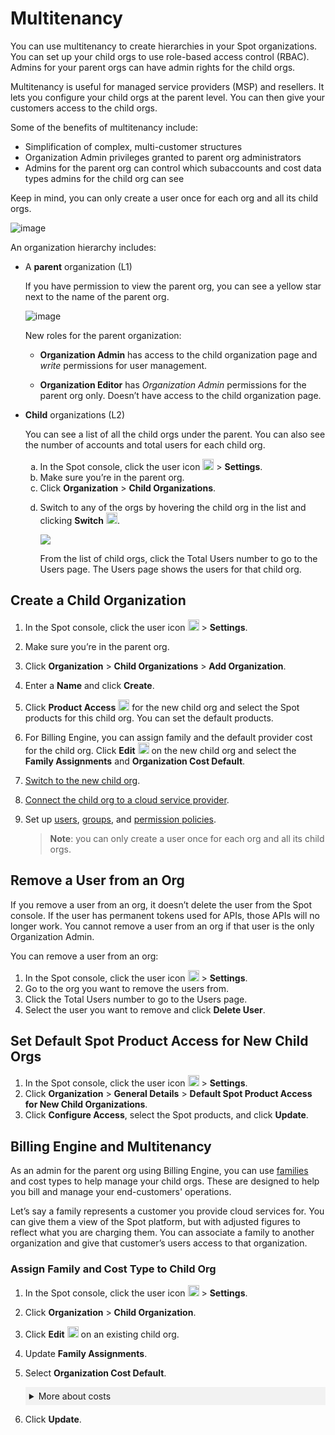 # Multitenancy

You can use multitenancy to create hierarchies in your Spot organizations. You can set up your child orgs to use role-based access control (RBAC). Admins for your parent orgs can have admin rights for the child orgs.

Multitenancy is useful for managed service providers (MSP) and resellers. It lets you configure your child orgs at the parent level. You can then give your customers access to the child orgs.

Some of the benefits of multitenancy include:

* Simplification of complex, multi-customer structures
* Organization Admin privileges granted to parent org administrators
* Admins for the parent org can control which subaccounts and cost data types admins for the child org can see

Keep in mind, you can only create a user once for each org and all its child orgs.

![image](https://github.com/user-attachments/assets/e56c2c26-0ce1-457c-93c1-e6318a446ba6)


An organization hierarchy includes:

* A **parent** organization (L1)

   If you have permission to view the parent org, you can see a yellow star next to the name of the parent org.

   ![image](https://github.com/user-attachments/assets/e3804457-73ac-4c2a-9ef1-68a5a2196fd2)

   New roles for the parent organization:

    * **Organization Admin** has access to the child organization page and <i>write</i> permissions for user management.

    * **Organization Editor** has <i>Organization Admin</i> permissions for the parent org only. Doesn’t have access to the child organization page.

* **Child** organizations (L2)

   You can see a list of all the child orgs under the parent. You can also see the number of accounts and total users for each child org.

   <ol style="list-style-type: lower-alpha;">
   <li>In the Spot console, click the user icon <img height="18" src="https://docs.spot.io/administration/_media/usericon.png"> > <b>Settings</b>.</li>
   <li>Make sure you’re in the parent org.</li>
   <li>Click <b>Organization</b> > <b>Child Organizations</b>.</li>
   <li><p>Switch to any of the orgs by hovering the child org in the list and clicking <b>Switch</b> <img height="18" src="https://github.com/user-attachments/assets/9d90a800-44d7-4446-ae4a-f90d04f20c7e">.</p>

     <p><img src="https://github.com/user-attachments/assets/bd7a64ba-72bb-48cc-952e-f71ebaac8a17"></p></li>

    <p>From the list of child orgs, click the Total Users number to go to the Users page. The Users page shows the users for that child org.</p>
    </ol>

## Create a Child Organization

1. In the Spot console, click the user icon <img height="18" src="https://docs.spot.io/administration/_media/usericon.png"> > <b>Settings</b>.
2. Make sure you’re in the parent org.
3. Click <b>Organization</b> > <b>Child Organizations</b> > **Add Organization**.
4. Enter a **Name** and click **Create**.
5. Click **Product Access** <img height="18" src="https://github.com/user-attachments/assets/5ca1d4bc-2aea-40d0-85f5-938cdcfbefd3"> for the new child org and select the Spot products for this child org. You can set the default products.
6. For Billing Engine, you can  assign family and the default provider cost for the child org. Click **Edit** <img height="18" src="https://github.com/user-attachments/assets/b5df3c94-bf99-4ac0-a24a-e4a043668e93"> on the new child org and select the **Family Assignments** and **Organization Cost Default**.
7. [Switch to the new child org](administration/organizations/?id=switch-organizations).
8. [Connect the child org to a cloud service provider](connect-your-cloud-provider/first-account/).
9. Set up [users](administration/users-a/), [groups](administration/groups/), and [permission policies](administration/policies/).

    > **Note**: you can only create a user once for each org and all its child orgs.

## Remove a User from an Org

If you remove a user from an org, it doesn’t delete the user from the Spot console. If the user has permanent tokens used for APIs, those APIs will no longer work. You cannot remove a user from an org if that user is the only Organization Admin.

You can remove a user from an org:
1. In the Spot console, click the user icon <img height="18" src="https://docs.spot.io/administration/_media/usericon.png"> > <b>Settings</b>.
2. Go to the org you want to remove the users from.
3. Click the Total Users number to go to the Users page.
4. Select the user you want to remove and click **Delete User**.

## Set Default Spot Product Access for New Child Orgs
1. In the Spot console, click the user icon <img height="18" src="https://docs.spot.io/administration/_media/usericon.png"> > <b>Settings</b>.
2. Click **Organization** > **General Details** > **Default Spot Product Access for New Child Organizations**.
3. Click **Configure Access**, select the Spot products, and click **Update**.

## Billing Engine and Multitenancy

As an admin for the parent org using Billing Engine, you can use [families](billing-engine/tutorials/families) and cost types to help manage your child orgs. These are designed to help you bill and manage your end-customers' operations.

Let’s say a family represents a customer you provide cloud services for. You can give them a view of the Spot platform, but with adjusted figures to reflect what you are charging them. You can associate a family to another organization and give that customer’s users access to that organization.

### Assign Family and Cost Type to Child Org

1. In the Spot console, click the user icon <img height="18" src="https://docs.spot.io/administration/_media/usericon.png"> > <b>Settings</b>.
2. Click **Organization** > **Child Organization**.
3. Click **Edit** <img height="18" src="https://github.com/user-attachments/assets/b5df3c94-bf99-4ac0-a24a-e4a043668e93"> on an existing child org.
4. Update **Family Assignments**.
5. Select **Organization Cost Default**.
     <details style="background:#f2f2f2; padding:6px; margin:10px 0px 0px 0px">
   <summary markdown="span">More about costs</summary>

   <div style="padding-left:16px">

    <b>Billed Cost</b>
       
      Billed cost is the basis for invoicing:
   
      <ul>
       <li>Includes all reduced rates and discounts.</li>
        
      <li>Excludes amortization of one-time or recurring purchases paid to cover future eligible charges. </li>
       </ul>
       
      Billed cost is typically used for cash-basis accounting, such as cost allocation, budgeting, and invoice reconciliation.
   
     <b>Effective Cost</b>
     
      Effective cost includes:

   <ul>
       <li>All reduced rates and discounts. </li>
     
      <li><p>Amortization of one-time or recurring purchases paid to cover future eligible charges. The amortized part is proportional to the data's pricing quantity and time granularity. </p>

      <p>Effective cost does not mix or blend costs across multiple charges of the same service. Effective cost is typically used to track and analyze spending trends.</p></li>
       </ul>
       
      <b>List Cost</b>

      List cost is calculated: <i>list unit price × corresponding pricing quantity</i>.
   
      List cost is typically used for calculating savings based on rate optimization activities, by comparing it with billed cost and effective cost.

   </div></details>

7. Click **Update**.

